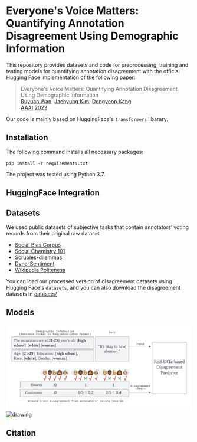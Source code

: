 # Everyone's Voice Matters: Quantifying Annotation Disagreement Using Demographic Information
This repository provides datasets and code for preprocessing, training and testing models for quantifying annotation disagreement with the official Hugging Face implementation of the following paper:

> Everyone's Voice Matters: Quantifying Annotation Disagreement Using Demographic Information <br>
> [Ruyuan Wan](https://ruyuanwan.github.io/), [Jaehyung Kim](https://sites.google.com/view/jaehyungkim), [Dongyeop Kang](https://dykang.github.io/) <br>
> [AAAI 2023](https://aaai.org/Conferences/AAAI-23/) <br>

Our code is mainly based on HuggingFace's `transformers` libarary.

## Installation
The following command installs all necessary packages:
```
pip install -r requirements.txt
```
The project was tested using Python 3.7.


## HuggingFace Integration


## Datasets
We used public datasets of subjective tasks that contain annotators’ voting records from their original raw dataset <br>

- [Social Bias Corpus](https://maartensap.com/social-bias-frames/index.html) 
- [Social Chemistry 101](https://github.com/mbforbes/social-chemistry-101)
- [Scruples-dilemmas](https://github.com/allenai/scruples)
- [Dyna-Sentiment](https://github.com/cgpotts/dynasent)
- [Wikipedia Politeness](https://convokit.cornell.edu/documentation/wiki_politeness.html)

You can load our processed version of disagreement datasets using Hugging Face's `datasets`, and you can also download the disagreement datasets in [datasets/](https://github.com/minnesotanlp/Quantifying-Annotation-Disagreement/tree/main/dataset) <br>

## Models

![plot](https://github.com/minnesotanlp/Quantifying-Annotation-Disagreement/blob/main/code/Quantifying_Disagreement.png)
<img src="[drawing.jpg](https://github.com/minnesotanlp/Quantifying-Annotation-Disagreement/blob/main/code/Quantifying_Disagreement.png)" alt="drawing" width="200"/>
## Citation
